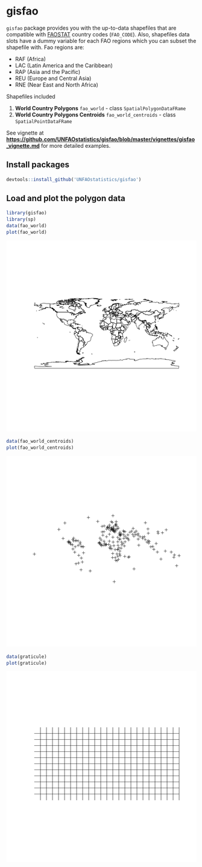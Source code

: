 # gisfao


`gisfao` package provides you with the up-to-data shapefiles that are compatible with [FAOSTAT](http://faostat.fao.org/) country codes (`FAO_CODE`). Also, shapefiles data slots have a dummy variable for each FAO regions which you can subset the shapefile with. Fao regions are:

- RAF (Africa)
- LAC (Latin America and the Caribbean)
- RAP (Asia and the Pacific)
- REU (Europe and Central Asia)
- RNE (Near East and North Africa)

Shapefiles included

1. **World Country Polygons** `fao_world` - class `SpatialPolygonDataFRame`
2. **World Country Polygons Centroids** `fao_world_centroids` - class `SpatialPointDataFRame`

See vignette at **<https://github.com/UNFAOstatistics/gisfao/blob/master/vignettes/gisfao_vignette.md>** for more detailed examples.

<!--
There are no function  only one function `load_fao_shape` that requires one attribute `region` that accept the fao regions as values. Default is `world` that returns the shapefile as whole.
-->


## Install packages


```r
devtools::install_github('UNFAOstatistics/gisfao')
```


## Load and plot the polygon data



```r
library(gisfao)
library(sp)
data(fao_world)
plot(fao_world)
```

![plot of chunk plot01](figure/plot01-1.png) 

```r
data(fao_world_centroids)
plot(fao_world_centroids)
```

![plot of chunk plot01](figure/plot01-2.png) 

```r
data(graticule)
plot(graticule)
```

![plot of chunk plot01](figure/plot01-3.png) 
